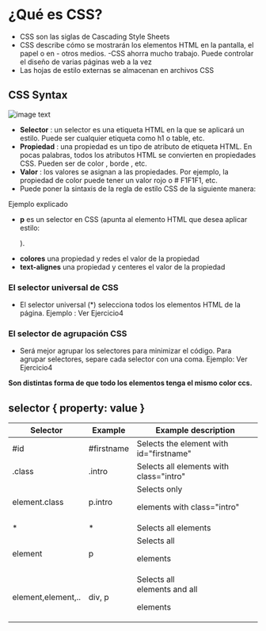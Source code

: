 # ¿Qué es CSS?
- CSS son las siglas de Cascading Style Sheets
- CSS describe cómo se mostrarán los elementos HTML en la pantalla, el papel o en - otros medios.
-CSS ahorra mucho trabajo. Puede controlar el diseño de varias páginas web a la vez
- Las hojas de estilo externas se almacenan en archivos CSS

## CSS Syntax
![image text](https://www.w3schools.com/css/img_selector.gif)

- **Selector** : un selector es una etiqueta HTML en la que se aplicará un estilo. Puede ser cualquier etiqueta como h1 o table, etc.
- **Propiedad** : una propiedad es un tipo de atributo de etiqueta HTML. En pocas palabras, todos los atributos HTML se convierten en propiedades CSS. Pueden ser de color , borde , etc.
- **Valor** : los valores se asignan a las propiedades. Por ejemplo, la propiedad de color puede tener un valor rojo o # F1F1F1, etc.
- Puede poner la sintaxis de la regla de estilo CSS de la siguiente manera:

Ejemplo explicado
- **p** es un selector en CSS (apunta al elemento HTML que desea aplicar estilo: <p>).
- **colores** una propiedad y redes el valor de la propiedad
- **text-alignes** una propiedad y centeres el valor de la propiedad

### El selector universal de CSS
- El selector universal (*) selecciona todos los elementos HTML de la página.
Ejemplo : Ver Ejercicio4 

### El selector de agrupación CSS
- Será mejor agrupar los selectores para minimizar el código.
Para agrupar selectores, separe cada selector con una coma.
Ejemplo: Ver Ejercicio4

**Son distintas forma de que todo los elementos tenga el mismo color ccs.**

## selector { property: value }
| Selector | Example | Example description |
| --- | --- | --- |
| #id  | #firstname  | Selects the element with id="firstname"  |
| .class  | .intro  | Selects all elements with class="intro"  |
| element.class | p.intro  | Selects only <p> elements with class="intro"  |
| * | *  |Selects all elements  |
| element | p | Selects all <p> elements  |
| element,element,.. | div, p  | Selects all <div> elements and all <p> elements  |